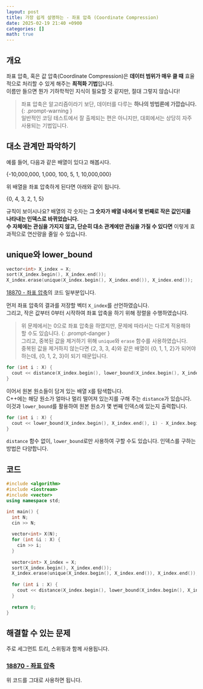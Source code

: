 ```yaml
---
layout: post
title: 가장 쉽게 설명하는 - 좌표 압축 (Coordinate Compression)
date: 2025-02-19 21:40 +0900
categories: []
math: true
---
```


## 개요

좌표 압축, 혹은 값 압축(Coordinate Compression)은 **데이터 범위가 매우 클 때** 효율적으로 처리할 수 있게 해주는 **최적화 기법**입니다.  
이름만 들으면 뭔가 기하학적인 지식이 필요할 것 같지만, 절대 그렇지 않습니다!
> 좌표 압축은 알고리즘이라기 보단, 데이터를 다루는 **하나의 방법론에 가깝습니다.**
{: .prompt-warning }
\
일반적인 코딩 테스트에서 잘 출제되는 편은 아니지만, 대회에서는 상당히 자주 사용되는 기법입니다.

## 대소 관계만 파악하기

예를 들어, 다음과 같은 배열이 있다고 해봅시다.

{-10,000,000, 1,000, 100, 5, 1, 10,000,000}

위 배열을 좌표 압축하게 된다면 아래와 같이 됩니다.

{0, 4, 3, 2, 1, 5}

규칙이 보이시나요? 배열의 각 숫자는 **그 숫자가 배열 내에서 몇 번째로 작은 값인지를 나타내는 인덱스로 바뀌었습니다.**  
**수 자체에는 관심을 가지지 않고, 단순히 대소 관계에만 관심을 가질 수 있다면** 이렇게 효과적으로 연산량을 줄일 수 있습니다.

## unique와 lower_bound

```cpp
vector<int> X_index = X;
sort(X_index.begin(), X_index.end());
X_index.erase(unique(X_index.begin(), X_index.end()), X_index.end());
```

[18870 - 좌표 압축](<https://www.acmicpc.net/problem/18870>)의 코드 일부분입니다.

먼저 좌표 압축의 결과를 저장할 벡터 `X_index`를 선언하였습니다.  
그리고, 작은 값부터 0부터 시작하여 좌표 압축을 하기 위해 정렬을 수행하였습니다.
> 위 문제에서는 0으로 좌표 압축을 하였지만, 문제에 따라서는 다르게 적용해야 할 수도 있습니다.
{: .prompt-danger }
\
그리고, 중복된 값을 제거하기 위해 `unique`와 `erase` 함수를 사용하였습니다.  
중복된 값을 제거하지 않는다면 {2, 3, 3, 4}와 같은 배열이 {0, 1, 1, 2}가 되어야 하는데, {0, 1, 2, 3}이 되기 때문입니다.

```cpp
for (int i : X) {
  cout << distance(X_index.begin(), lower_bound(X_index.begin(), X_index.end(), i)) << " ";
}
```
이어서 원본 원소들이 담겨 있는 배열 `X`를 탐색합니다.  
C++에는 해당 원소가 얼마나 멀리 떨어져 있는지를 구해 주는 `distance`가 있습니다. 이것과 `lower_bound`를 활용하여 원본 원소가 몇 번째 인덱스에 있는지 출력합니다.

```cpp
for (int i : X) {
  cout << lower_bound(X_index.begin(), X_index.end(), i) - X_index.begin() << " ";
}
```
`distance` 함수 없이, `lower_bound`로만 사용하여 구할 수도 있습니다. 인덱스를 구하는 방법은 다양합니다.

## 코드

```cpp
#include <algorithm>
#include <iostream>
#include <vector>
using namespace std;

int main() {
  int N;
  cin >> N;
  
  vector<int> X(N);
  for (int &i : X) {
    cin >> i;
  }
  
  vector<int> X_index = X;
  sort(X_index.begin(), X_index.end());
  X_index.erase(unique(X_index.begin(), X_index.end()), X_index.end());
  
  for (int i : X) {
    cout << distance(X_index.begin(), lower_bound(X_index.begin(), X_index.end(), i)) << " ";
  }
  
  return 0;
}
```

## 해결할 수 있는 문제

주로 세그먼트 트리, 스위핑과 함께 사용됩니다.

### [18870 - 좌표 압축](<https://www.acmicpc.net/problem/18870>)

위 코드를 그대로 사용하면 됩니다.
